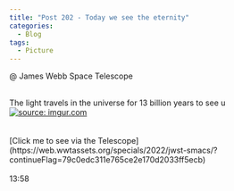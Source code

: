 ```yaml
---
title: "Post 202 - Today we see the eternity"
categories:
  - Blog
tags:
  - Picture
---
```


@ James Webb Space Telescope 
 
<br/>
The light travels in the universe for 13 billion years to see u
<br/>
<a href="https://imgur.com/5Dk67k4"><img src="https://i.imgur.com/5Dk67k4.jpg" title="source: imgur.com" /></a>

<br/>
<br/>
<br/>
[Click me to see via the Telescope](https://web.wwtassets.org/specials/2022/jwst-smacs/?continueFlag=79c0edc311e765ce2e170d2033ff5ecb)
<br/>
<br/>
13:58

<script src="https://utteranc.es/client.js"
        repo="serendipityinlife/serendipityinlife.github.io"
        issue-term="pathname"
        theme="github-light"
        crossorigin="anonymous"
        async>
</script>
